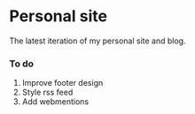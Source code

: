 # Personal site

The latest iteration of my personal site and blog.

### To do

1. Improve footer design
2. Style rss feed
3. Add webmentions
